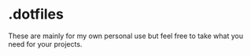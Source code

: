 # .dotfiles

These are mainly for my own personal use but feel free to take what you need for your projects.
